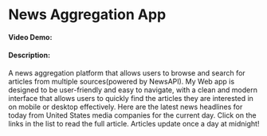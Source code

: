# News Aggregation App
#### Video Demo:  <URL HERE>
#### Description:
A news aggregation platform that allows users to browse and search for articles from multiple sources(powered by NewsAPI). My Web app is designed to be user-friendly and easy to navigate, with a clean and modern interface that allows users to quickly find the articles they are interested in on mobile or desktop effectively. Here are the latest news headlines for today from United States media companies for the current day. Click on the links in the list to read the full article. Articles update once a day at midnight!

